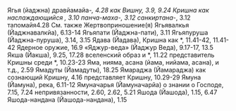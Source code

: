 Ягья (йаджна)
	дравйамайа-*, 4.28
	как Вишну, 3.9, 9.24
	Кришна как наслаждающийся *, 3.10
	панча-маха-*, 3.12 
	санкиртана-*, 3.12 
	тапомайя4.28
	См. также Жертвоприношение(я) 
Ягьявалкья (Йаджнавалкйа), 6.13-14 
Ягьяпати (Йаджна-пати), 3.11 
Ягьяпуруша (Йаджна-пуруша), 3.14, 3.15 
Ядава (Йадава), Кришна
	как *, 11.41-42, 11.41-42 
Ядерное оружие, 16.9
«Яджур-веда» (Йаджур Веда), 9.17-17, 13.5
Якша (Йакша), 9.25, 17.28 
	вселенский образ и *, 11.22 
	представитель Кришны среди *, 10.23-23
Яма, нияма, асана (йама, нийама, асана), и т.д., 2.59 
Ямадуты (Йамадуты), 18.25 
Ямараджа (Йамараджа)
	как сознающий Кришну, 4.16 
	представляет Кришну, 10.29-29 
Ямуна (Йамуна), река, 6.11-12 
Ямуначарья (Йамуначарйа) о
	знании о Господе, 7.15, 7.24 
	непривязанности, 2.60, 2.62, 5.21 
Яшода (Йашода), 1.15, 6.47 
Яшода-нандана (Йашода-нандана), 1.15